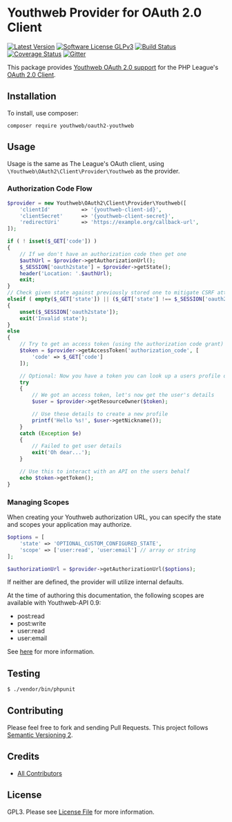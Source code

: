 # Youthweb Provider for OAuth 2.0 Client

[![Latest Version](https://img.shields.io/github/release/youthweb/oauth2-youthweb.svg)](https://github.com/youthweb/oauth2-youthweb/releases)
[![Software License GLPv3](http://img.shields.io/badge/License-GPLv3-brightgreen.svg)](LICENSE)
[![Build Status](http://img.shields.io/travis/youthweb/oauth2-youthweb.svg)](https://travis-ci.org/youthweb/oauth2-youthweb)
[![Coverage Status](https://coveralls.io/repos/youthweb/oauth2-youthweb/badge.svg?branch=master&service=github)](https://coveralls.io/github/youthweb/oauth2-youthweb?branch=master)
[![Gitter](https://badges.gitter.im/Join%20Chat.svg)](https://gitter.im/youthweb/youthweb-api?utm_source=badge&utm_medium=badge&utm_campaign=pr-badge&utm_content=badge)

This package provides [Youthweb OAuth 2.0 support](http://developer.youthweb.net/api_general_oauth2.html) for the PHP League's [OAuth 2.0 Client](https://github.com/thephpleague/oauth2-client).

## Installation

To install, use composer:

```
composer require youthweb/oauth2-youthweb
```

## Usage

Usage is the same as The League's OAuth client, using `\Youthweb\OAuth2\Client\Provider\Youthweb` as the provider.

### Authorization Code Flow

```php
$provider = new Youthweb\OAuth2\Client\Provider\Youthweb([
    'clientId'          => '{youthweb-client-id}',
    'clientSecret'      => '{youthweb-client-secret}',
    'redirectUri'       => 'https://example.org/callback-url',
]);

if ( ! isset($_GET['code']) )
{
    // If we don't have an authorization code then get one
    $authUrl = $provider->getAuthorizationUrl();
    $_SESSION['oauth2state'] = $provider->getState();
    header('Location: '.$authUrl);
    exit;
}
// Check given state against previously stored one to mitigate CSRF attack
elseif ( empty($_GET['state']) || ($_GET['state'] !== $_SESSION['oauth2state']) )
{
    unset($_SESSION['oauth2state']);
    exit('Invalid state');
}
else
{
    // Try to get an access token (using the authorization code grant)
    $token = $provider->getAccessToken('authorization_code', [
        'code' => $_GET['code']
    ]);

    // Optional: Now you have a token you can look up a users profile data
    try
    {
        // We got an access token, let's now get the user's details
        $user = $provider->getResourceOwner($token);

        // Use these details to create a new profile
        printf('Hello %s!', $user->getNickname());
    }
    catch (Exception $e)
    {
        // Failed to get user details
        exit('Oh dear...');
    }

    // Use this to interact with an API on the users behalf
    echo $token->getToken();
}
```

### Managing Scopes

When creating your Youthweb authorization URL, you can specify the state and scopes your application may authorize.

```php
$options = [
    'state' => 'OPTIONAL_CUSTOM_CONFIGURED_STATE',
    'scope' => ['user:read', 'user:email'] // array or string
];

$authorizationUrl = $provider->getAuthorizationUrl($options);
```
If neither are defined, the provider will utilize internal defaults.

At the time of authoring this documentation, the following scopes are available with Youthweb-API 0.9:

- post:read
- post:write
- user:read
- user:email

See [here](http://developer.youthweb.net/api_general_scopes.html) for more information.

## Testing

``` bash
$ ./vendor/bin/phpunit
```

## Contributing

Please feel free to fork and sending Pull Requests. This project follows [Semantic Versioning 2](http://semver.org).

## Credits

- [All Contributors](https://github.com/youthweb/oauth2-youthweb/contributors)

## License

GPL3. Please see [License File](LICENSE) for more information.
